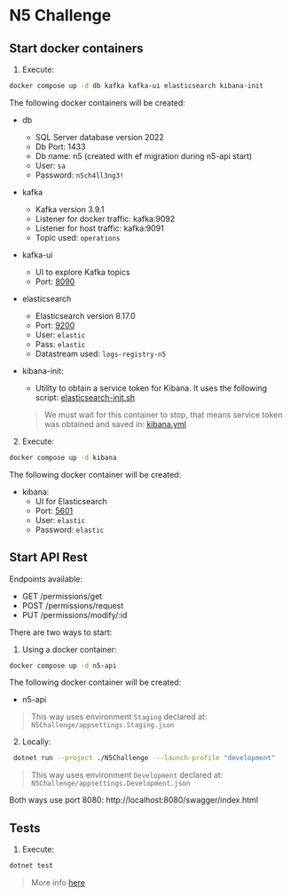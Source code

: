 # N5 Challenge

## Start docker containers

1. Execute:

```bash
docker compose up -d db kafka kafka-ui elasticsearch kibana-init
```
The following docker containers will be created:

- db
    - SQL Server database version 2022 
    - Db Port: 1433
    - Db name: n5 (created with ef migration during n5-api start)
    - User: `sa`
    - Password: `n5ch4ll3ng3!`
- kafka
    - Kafka version 3.9.1
    - Listener for docker traffic: kafka:9092
    - Listener for host traffic: kafka:9091
    - Topic used: `operations`
- kafka-ui
    - UI to explore Kafka topics
    - Port: [8090](http://localhost:8090)

- elasticsearch
    - Elasticsearch version 8.17.0
    - Port: [9200](http://localhost:9200)
    - User: `elastic`
    - Pass: `elastic`
    - Datastream used: `logs-registry-n5`

- kibana-init:
    - Utility to obtain a service token for Kibana. It uses the following script: [elasticsearch-init.sh](elasticsearch-init.sh)

    > We must wait for this container to stop, that means service token was obtained and saved in: [kibana.yml](kibana.yml)

2. Execute:

```bash
docker compose up -d kibana
```
The following docker container will be created:
- kibana: 
    - UI for Elasticsearch
    - Port: [5601](http://localhost:5601)
    - User: `elastic`
    - Password: `elastic`

## Start API Rest

Endpoints available:

- GET /permissions/get
- POST /permissions/request
- PUT /permissions/modify/:id

There are two ways to start:

1. Using a docker container:

```bash
docker compose up -d n5-api
```
The following docker container will be created:

- n5-api

> This way uses environment `Staging` declared at: `N5Challenge/appsettings.Staging.json`

2. Locally:

```bash
 dotnet run --project ./N5Challenge  --launch-profile "development"
 ```

> This way uses environment `Development` declared at: `N5Challenge/appsettings.Development.json`

Both ways use port 8080: http://localhost:8080/swagger/index.html

## Tests

1. Execute:
```bash
dotnet test
```

> More info [here](N5Challenge.Tests/README.md)